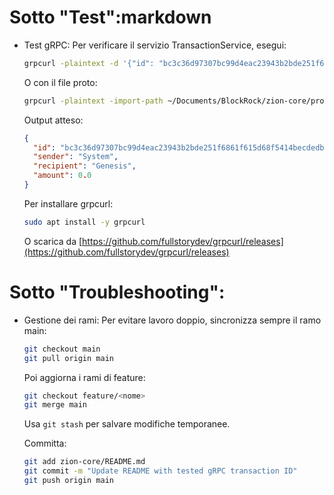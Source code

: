# Sotto "Test":markdown

- Test gRPC:
  Per verificare il servizio TransactionService, esegui:
  
  ```bash
  grpcurl -plaintext -d '{"id": "bc3c36d97307bc99d4eac23943b2bde251f6861f615d68f5414becdedb7ac5ea"}' 192.168.8.236:50051 blockrock.TransactionService/GetTransaction
  ```

  O con il file proto:
  
  ```bash
  grpcurl -plaintext -import-path ~/Documents/BlockRock/zion-core/proto -proto zion.proto -d '{"id": "bc3c36d97307bc99d4eac23943b2bde251f6861f615d68f5414becdedb7ac5ea"}' 192.168.8.236:50051 blockrock.TransactionService/GetTransaction
  ```

  Output atteso:
  
  ```json
  {
    "id": "bc3c36d97307bc99d4eac23943b2bde251f6861f615d68f5414becdedb7ac5ea",
    "sender": "System",
    "recipient": "Genesis",
    "amount": 0.0
  }
  ```

  Per installare grpcurl:
  
  ```bash
  sudo apt install -y grpcurl
  ```

  O scarica da [https://github.com/fullstorydev/grpcurl/releases](https://github.com/fullstorydev/grpcurl/releases)

# Sotto "Troubleshooting":

- Gestione dei rami:
  Per evitare lavoro doppio, sincronizza sempre il ramo main:
  
  ```bash
  git checkout main
  git pull origin main
  ```

  Poi aggiorna i rami di feature:
  
  ```bash
  git checkout feature/<nome>
  git merge main
  ```

  Usa `git stash` per salvare modifiche temporanee.

  Committa:
  
  ```bash
  git add zion-core/README.md
  git commit -m "Update README with tested gRPC transaction ID"
  git push origin main
  ```
